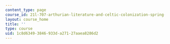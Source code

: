 ```yaml
---
content_type: page
course_id: 21l-707-arthurian-literature-and-celtic-colonization-spring-2005
layout: course_home
title: ''
type: course
uid: 1c8d6349-3846-933d-a271-27aaea8286d2
---
```

